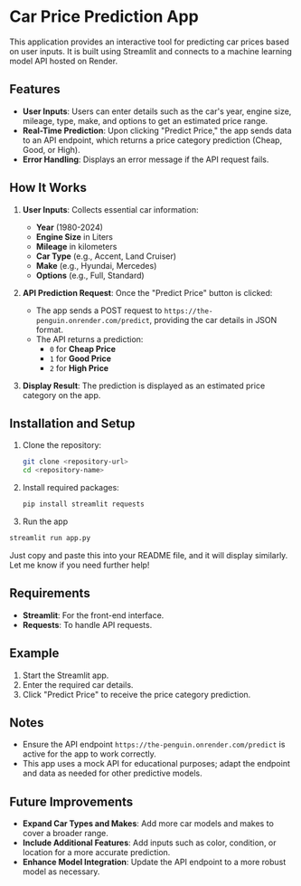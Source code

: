 # Car Price Prediction App

This application provides an interactive tool for predicting car prices based on user inputs. It is built using Streamlit and connects to a machine learning model API hosted on Render.

## Features

- **User Inputs**: Users can enter details such as the car's year, engine size, mileage, type, make, and options to get an estimated price range.
- **Real-Time Prediction**: Upon clicking "Predict Price," the app sends data to an API endpoint, which returns a price category prediction (Cheap, Good, or High).
- **Error Handling**: Displays an error message if the API request fails.

## How It Works

1. **User Inputs**: Collects essential car information:
   - **Year** (1980-2024)
   - **Engine Size** in Liters
   - **Mileage** in kilometers
   - **Car Type** (e.g., Accent, Land Cruiser)
   - **Make** (e.g., Hyundai, Mercedes)
   - **Options** (e.g., Full, Standard)

2. **API Prediction Request**: Once the "Predict Price" button is clicked:
   - The app sends a POST request to `https://the-penguin.onrender.com/predict`, providing the car details in JSON format.
   - The API returns a prediction:
     - `0` for **Cheap Price**
     - `1` for **Good Price**
     - `2` for **High Price**

3. **Display Result**: The prediction is displayed as an estimated price category on the app.

## Installation and Setup

1. Clone the repository:
   ```bash
   git clone <repository-url>
   cd <repository-name>

2. Install required packages:
   ```bash
   pip install streamlit requests
   ```
3. Run the app
  ```bash
  streamlit run app.py
   ```

Just copy and paste this into your README file, and it will display similarly. Let me know if you need further help!

## Requirements

- **Streamlit**: For the front-end interface.
- **Requests**: To handle API requests.

## Example

1. Start the Streamlit app.
2. Enter the required car details.
3. Click "Predict Price" to receive the price category prediction.

## Notes

- Ensure the API endpoint `https://the-penguin.onrender.com/predict` is active for the app to work correctly.
- This app uses a mock API for educational purposes; adapt the endpoint and data as needed for other predictive models.

## Future Improvements

- **Expand Car Types and Makes**: Add more car models and makes to cover a broader range.
- **Include Additional Features**: Add inputs such as color, condition, or location for a more accurate prediction.
- **Enhance Model Integration**: Update the API endpoint to a more robust model as necessary.
